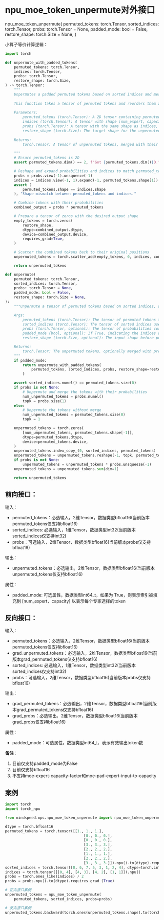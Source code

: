 # npu_moe_token_unpermute对外接口

npu_moe_token_unpermute(
        permuted_tokens: torch.Tensor,
        sorted_indices: torch.Tensor,
        probs: torch.Tensor = None,
        padded_mode: bool = False,
        restore_shape: torch.Size = None,
)

小算子等价计算逻辑：
```python
import torch

def unpermute_with_padded_tokens(
    permuted_tokens: torch.Tensor,
    indices: torch.Tensor,
    probs: torch.Tensor,
    restore_shape: torch.Size,
) -> torch.Tensor:
    """
    Unpermutes a padded permuted tokens based on sorted indices and merges the tokens with their corresponding probabilities.
    
    This function takes a tensor of permuted tokens and reorders them according to the provided indices. It also combines the tokens with their associated probabilities.
    
    Parameters:
        permuted_tokens (torch.Tensor): A 2D tensor containing permuted tokens.
        indices (torch.Tensor): A tensor with shape [num_expert, capacity], indicating the selected tokens for each expert.
        probs (torch.Tensor): A tensor with the same shape as indices, containing probabilities corresponding to each token.
        restore_shape (torch.Size): The target shape for the unpermuted tokens tensor.
    
    Returns:
        torch.Tensor: A tensor of unpermuted tokens, merged with their probabilities.

    """
    # Ensure permuted_tokens is 2D
    assert permuted_tokens.dim() == 2, f"Got {permuted_tokens.dim()}D."

    # Reshape and expand probabilities and indices to match permuted_tokens
    probs = probs.view(-1).unsqueeze(-1)
    indices = indices.view(-1, 1).expand(-1, permuted_tokens.shape[1])
    assert (
        permuted_tokens.shape == indices.shape
    ), "Shape mismatch between permuted_tokens and indices."

    # Combine tokens with their probabilities
    combined_output = probs * permuted_tokens

    # Prepare a tensor of zeros with the desired output shape
    empty_tokens = torch.zeros(
        restore_shape,
        dtype=combined_output.dtype,
        device=combined_output.device,
        requires_grad=True,
    )

    # Scatter the combined tokens back to their original positions
    unpermuted_tokens = torch.scatter_add(empty_tokens, 0, indices, combined_output)

    return unpermuted_tokens

def unpermute(
    permuted_tokens: torch.Tensor,
    sorted_indices: torch.Tensor,
    probs: torch.Tensor = None,
    padded_mode: bool = False,
    restore_shape: torch.Size = None,
):
    """Unpermute a tensor of permuted tokens based on sorted indices, and optionally merge the tokens with their corresponding probabilities.

    Args:
        permuted_tokens (torch.Tensor): The tensor of permuted tokens to be unpermuted.
        sorted_indices (torch.Tensor): The tensor of sorted indices used to unpermute the tokens.
        probs (torch.Tensor, optional): The tensor of probabilities corresponding to the permuted tokens. If provided, the unpermuted tokens will be merged with their respective probabilities.
        padded_mode (bool, optional): If True, indicating the indices are padded to [num_expert, capacity] to denote selected tokens per expert. Defaults to False.
        restore_shape (torch.Size, optional): The input shape before permutation, only used in padding mode. Defaults to None.

    Returns:
        torch.Tensor: The unpermuted tokens, optionally merged with probabilities.
    """
    if padded_mode:
        return unpermute_with_padded_tokens(
            permuted_tokens, sorted_indices, probs, restore_shape=restore_shape
        )

    assert sorted_indices.numel() == permuted_tokens.size(0)
    if probs is not None:
        # Unpermute and merge the tokens with their probabilities
        num_unpermuted_tokens = probs.numel()
        topk = probs.size(1)
    else:
        # Unpermute the tokens without merge
        num_unpermuted_tokens = permuted_tokens.size(0)
        topk = 1

    unpermuted_tokens = torch.zeros(
        [num_unpermuted_tokens, permuted_tokens.shape[-1]],
        dtype=permuted_tokens.dtype,
        device=permuted_tokens.device,
    )
    unpermuted_tokens.index_copy_(0, sorted_indices, permuted_tokens)
    unpermuted_tokens = unpermuted_tokens.reshape(-1, topk, permuted_tokens.size(-1))
    if probs is not None:
        unpermuted_tokens = unpermuted_tokens * probs.unsqueeze(-1)
    unpermuted_tokens = unpermuted_tokens.sum(dim=1)

    return unpermuted_tokens
```

## 前向接口：

输入：

- permuted_tokens：必选输入，2维Tensor，数据类型bfloat16(当前版本permuted_tokens仅支持bfloat16)
- sorted_indices: 必选输入，1维Tensor，数据类型int32(当前版本sorted_indices仅支持int32)
- probs：可选输入，2维Tensor，数据类型bfloat16(当前版本probs仅支持bfloat16)

输出：

- unpermuted_tokens：必选输出，2维Tensor，数据类型bfloat16(当前版本unpermuted_tokens仅支持bfloat16)

属性：

- padded_mode: 可选属性，数据类型int64_t，如果为 True，则表示索引被填充到 [num_expert，capacity] 以表示每个专家选择的token


## 反向接口：

输入：

- permuted_tokens：必选输入，2维Tensor，数据类型bfloat16(当前版本permuted_tokens仅支持bfloat16)
- grad_unpermuted_tokens：必选输入，2维Tensor，数据类型bfloat16(当前版本grad_permuted_tokens仅支持bfloat16)
- sorted_indices: 必选输入，1维Tensor，数据类型int32(当前版本sorted_indices仅支持int32)
- probs：可选输入，2维Tensor，数据类型bfloat16(当前版本probs仅支持bfloat16)

输出：

- grad_permuted_tokens：必选输出，2维Tensor，数据类型bfloat16(当前版本grad_permuted_tokens仅支持bfloat16)
- grad_probs：必选输出，2维Tensor，数据类型bfloat16(当前版本grad_probs仅支持bfloat16)

属性：

- padded_mode：可选属性，数据类型int64_t，表示有效输出token数


**备注**：
1. 目前仅支持padded_mode为False
2. 目前仅支持bfloat16
3. 不支持moe-expert-capacity-factor和moe-pad-expert-input-to-capacity


## 案例

```python
import torch
import torch_npu

from mindspeed.ops.npu_moe_token_unpermute import npu_moe_token_unpermute

dtype = torch.bfloat16
permuted_tokens = torch.tensor([[1., 1., 1.],
                                    [0., 0., 0.],
                                    [0., 0., 0.],
                                    [3., 3., 3.],
                                    [2., 2., 2.],
                                    [1., 1., 1.],
                                    [2., 2., 2.],
                                    [3., 3., 3.]]).npu().to(dtype).requires_grad_(True)
sorted_indices = torch.tensor([0, 6, 7, 5, 3, 1, 2, 4], dtype=torch.int32).npu()
indices = torch.tensor([[0, 4], [4, 3], [4, 2], [1, 1]]).npu()
probs = torch.ones_like(indices) / 2
probs = probs.npu().to(dtype).requires_grad_(True)

# 正向接口案例
unpermuted_tokens = npu_moe_token_unpermute(
    permuted_tokens, sorted_indices, probs=probs)

# 反向接口案例
unpermuted_tokens.backward(torch.ones(unpermuted_tokens.shape).to(torch.bfloat16).npu())
```